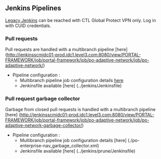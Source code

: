 ## Jenkins Pipelines

[Legacy Jenkins](http://jenkinsscmidc01-prod.idc1.level3.com:8080/view/PORTAL-FRAMEWORK/job/portal-framework/job/po-enterprise-nav/) can be reached with CTL Global Protect VPN only. Log in with CUID credentials.

### Pull requests

Pull requests are handled with a multibranch pipeline [here] (http://jenkinsscmidc01-prod.idc1.level3.com:8080/view/PORTAL-FRAMEWORK/job/portal-framework/job/po-adaptive-network/job/po-adaptive-network/)

* Pipeline configuration :
    * Multibranch pipeline job configuration details [here](./po-enterprise-nav.xml)
    * Jenkinsfile available [here] (../jenkins/Jenkinsfile)

### Pull request garbage collector

Garbage from closed pull requests is handled with a multibranch pipeline [here] (http://jenkinsscmidc01-prod.idc1.level3.com:8080/view/PORTAL-FRAMEWORK/job/portal-framework/job/po-adaptive-network/job/po-adaptive-network-garbage-collector/)

* Pipeline configuration :
    * Multibranch pipeline job configuration details [here] (./po-enterprise-nav_garbage_collector.xml)
    * Jenkinsfile available  [here] (../jenkins/prune/Jenkinsfile)
